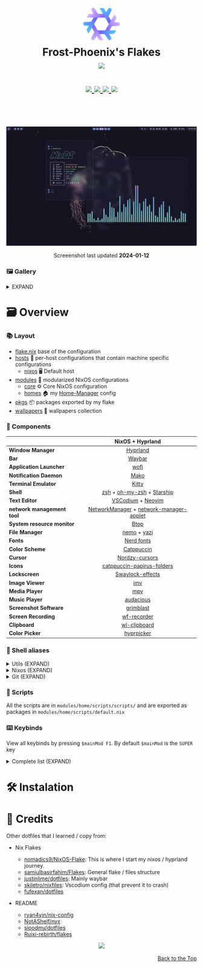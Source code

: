 <h1 align="center">
   <img src="./.github/assets/logo/nixos-logo.png  " width="100px" /> 
   <br>
      Frost-Phoenix's Flakes 
   <br>
      <img src="https://raw.githubusercontent.com/catppuccin/catppuccin/main/assets/palette/macchiato.png" width="600px" /> <br>
   <div align="center">

   <div align="center">
      <p></p>
      <div align="center">
         <a href="https://github.com/Frost-Phoenix/nixos-config/stargazers">
            <img src="https://img.shields.io/github/stars/Frost-Phoenix/nixos-config?color=F5BDE6&labelColor=303446&style=for-the-badge&logo=starship&logoColor=F5BDE6">
         </a>
         <a href="https://github.com/Frost-Phoenix/nixos-config/">
            <img src="https://img.shields.io/github/repo-size/Frost-Phoenix/nixos-config?color=C6A0F6&labelColor=303446&style=for-the-badge&logo=github&logoColor=C6A0F6">
         </a>
         <a = href="https://nixos.org">
            <img src="https://img.shields.io/badge/NixOS-unstable-blue.svg?style=for-the-badge&labelColor=303446&logo=NixOS&logoColor=white&color=91D7E3">
         </a>
         <a href="https://github.com/Frost-Phoenix/nixos-config/blob/main/LICENSE">
            <img src="https://img.shields.io/static/v1.svg?style=for-the-badge&label=License&message=MIT&colorA=313244&colorB=F5A97F&logo=unlicense&logoColor=F5A97F&"/>
         </a>
      </div>
      <br>
   </div>
</h1>

<br>
</div>

<p align="center">
   <img src="./.github/assets/screenshots/1.png" width="800px" /> <br>
</p>
<p align="center">
   Screeenshot last updated <b>2024-01-12</b>
</p>

### 🖼️ Gallery

<details>
<summary>
EXPAND
</summary>
<p align="center">
   <img src="./.github/assets/screenshots/3.png" width="800px" /> <br>
</p>
<p align="center">
   <img src="./.github/assets/screenshots/2.png" width="800px" /> <br>
</p>
</details>

# 🗃️ Overview

### 📚 Layout

-   [flake.nix](flake.nix) base of the configuration
-   [hosts](hosts) 🌳 per-host configurations that contain machine specific configurations
    - [nixos](hosts/nixos/) 🖥️ Default host
-   [modules](modules) 🍱 modularized NixOS configurations
    -   [core](modules/core/) ⚙️ Core NixOS configuration
    -   [homes](modules/home/) 🏠 my [Home-Manager](https://github.com/nix-community/home-manager) config
-   [pkgs](flake/pkgs) 📦 packages exported by my flake
-   [wallpapers](wallpapers/) 🌄 wallpapers collection

### 📓 Components
|                             | NixOS + Hyprland                                                                              |
| --------------------------- | :---------------------------------------------------------------------------------------------:
| **Window Manager**          | [Hyprland][Hyprland] |
| **Bar**                     | [Waybar][Waybar] |
| **Application Launcher**    | [wofi][wofi] |
| **Notification Daemon**     | [Mako][Mako] |
| **Terminal Emulator**       | [Kitty][Kitty] |
| **Shell**                   | [zsh][zsh] + [oh-my-zsh][oh-my-zsh] + [Starship][Starship] |
| **Text Editor**             | [VSCodium][VSCodium] + [Neovim][Neovim] |
| **network management tool** | [NetworkManager][NetworkManager] + [network-manager-applet][network-manager-applet] |
| **System resource monitor** | [Btop][Btop] |
| **File Manager**            | [nemo][nemo] + [yazi][yazi] |
| **Fonts**                   | [Nerd fonts][Nerd fonts] |
| **Color Scheme**            | [Catppuccin][Catppuccin] |
| **Cursor**                  | [Nordzy-cursors][Nordzy-cursors] |
| **Icons**                   | [catppuccin-papirus-folders][catppuccin-papirus-folders] |
| **Lockscreen**              | [Swaylock-effects][Swaylock-effects] |
| **Image Viewer**            | [imv][imv] |
| **Media Player**            | [mpv][mpv] |
| **Music Player**            | [audacious][audacious] |
| **Screenshot Software**     | [grimblast][grimblast] |
| **Screen Recording**        | [wf-recorder][wf-recorder] |
| **Clipboard**               | [wl-clipboard][wl-clipboard] |
| **Color Picker**            | [hyprpicker][hyprpicker] |


### 🔧 Shell aliases

<details>
<summary>
Utils (EXPAND)
</summary>

- ```c```     $\rightarrow$ ```clear```
- ```vim```   $\rightarrow$ ```nvim```
- ```cat```   $\rightarrow$ ```bat```
- ```nano```  $\rightarrow$ ```micro```
- ```icat```  $\rightarrow$ ```kitten icat```
- ```dsize``` $\rightarrow$ ```du -hs```
- ```findw``` $\rightarrow$ ```grep -rl```
- ```l```     $\rightarrow$ ```eza --icons  -a --group-directories-first -1```
- ```ll```    $\rightarrow$ ```eza --icons  -a --group-directories-first -1 --no-user --long```
- ```tree```  $\rightarrow$ ```eza --icons --tree --group-directories-first```
</details>

<details>
<summary>
Nixos (EXPAND)
</summary>

- ```cdnix```            $\rightarrow$ ```cd ~/nixos-config && codium ~/nixos-config```
- ```nix-shell```        $\rightarrow$ ```nix-shell --run zsh```
- ```nix-switch```       $\rightarrow$ ```sudo nixos-rebuild switch --flake ~/nixos-config#nixos```
- ```nix-switchu```      $\rightarrow$ ```sudo nixos-rebuild switch --upgrade --flake ~/nixos-config#nixos```
- ```nix-flake-update``` $\rightarrow$ ```sudo nix flake update ~/nixos-config#```
- ```nix-clean```        $\rightarrow$ ```sudo nix-collect-garbage && sudo nix-collect-garbage -d && sudo rm /nix/var/nix/gcroots/auto/* && nix-collect-garbage && nix-collect-garbage -d```
</details>

<details>
<summary>
Git (EXPAND)
</summary>

- ```ga```   $\rightarrow$ ```git add```
- ```gaa```  $\rightarrow$ ```git add --all```
- ```gs```   $\rightarrow$ ```git status```
- ```gb```   $\rightarrow$ ```git branch```
- ```gm```   $\rightarrow$ ```git merge```
- ```gpl```  $\rightarrow$ ```git pull```
- ```gplo``` $\rightarrow$ ```git pull origin```
- ```gps```  $\rightarrow$ ```git push```
- ```gpso``` $\rightarrow$ ```git push origin```
- ```gc```   $\rightarrow$ ```git commit```
- ```gcm```  $\rightarrow$ ```git commit -m```
- ```gch```  $\rightarrow$ ```git checkout```
- ```gchb``` $\rightarrow$ ```git checkout -b```
- ```gcoe``` $\rightarrow$ ```git config user.email```
- ```gcon``` $\rightarrow$ ```git config user.name```
- ```g```    $\rightarrow$ ```lazygit```
</details>

### 📝 Scripts

All the scripts are in ```modules/home/scripts/scripts/``` and are exported as packages in ```modules/home/scripts/default.nix```

### ⌨️ Keybinds

View all keybinds by pressing ```$mainMod F1```. By default ```$mainMod``` is the ```SUPER``` key

<details>
<summary>
Complete list (EXPAND)
</summary>
   
   <details>
   <summary>
   Keybindings 
   </summary>
   
   - ```bind = $mainMod, Return, exec, kitty```
   - ```bind = ALT, Return, exec, kitty --title float_kitty```
   - ```bind = $mainMod SHIFT, Return, exec, kitty --start-as=fullscreen -o 'font_size=16'```
   - ```bind = $mainMod, B, exec, firefox```
   - ```bind = $mainMod, Q, killactive,```
   - ```bind = $mainMod, F, fullscreen, 0```
   - ```bind = $mainMod SHIFT, F, fullscreen, 1```
   - ```bind = $mainMod, Space, togglefloating,```
   - ```bind = $mainMod, D, exec, pkill wofi || wofi --show drun```
   - ```bind = $mainMod, Escape, exec, swaylock```
   - ```bind = $mainMod SHIFT, Escape, exec, shutdown-script```
   - ```bind = $mainMod, P, pseudo,```
   - ```bind = $mainMod, J, togglesplit,```
   - ```bind = $mainMod, E, exec, nemo```
   - ```bind = $mainMod SHIFT, B, exec, pkill -SIGUSR1 .waybar-wrapped```
   - ```bind = $mainMod, C ,exec, hyprpicker -a```
   - ```bind = $mainMod, G,exec, $HOME/.local/bin/toggle_layout```
   - ```bind = $mainMod, W,exec, pkill wofi || wallpaper-picker```
   </details>

   <details>
   <summary>
   Screenshot 
   </summary>
   
   - ```bind = $mainMod, Print, exec, grimblast --notify --cursor save area ~/Pictures/$(date +'%Y-%m-%d-At-%Ih%Mm%Ss').png```
   - ```bind = ,Print, exec, grimblast --notify --cursor  copy area```
   </details>

   <details>
   <summary>
   Switch window focus 
   </summary>
   
   - ```bind = $mainMod, left, movefocus, l```
   - ```bind = $mainMod, right, movefocus, r```
   - ```bind = $mainMod, up, movefocus, u```
   - ```bind = $mainMod, down, movefocus, d```
   </details>

   <details>
   <summary>
   Switch workspace 
   </summary>
   
   - ```bind = $mainMod, 1, workspace, 1```
   - ```bind = $mainMod, 2, workspace, 2```
   - ```bind = $mainMod, 3, workspace, 3```
   - ```bind = $mainMod, 4, workspace, 4```
   - ```bind = $mainMod, 5, workspace, 5```
   - ```bind = $mainMod, 6, workspace, 6```
   - ```bind = $mainMod, 7, workspace, 7```
   - ```bind = $mainMod, 8, workspace, 8```
   - ```bind = $mainMod, 9, workspace, 9```
   - ```bind = $mainMod, 0, workspace, 10```
   </details>

   <details>
   <summary>
   Switch window to workspace 
   </summary>

   - ```bind = $mainMod SHIFT, 1, movetoworkspace, 1```
   - ```bind = $mainMod SHIFT, 2, movetoworkspace, 2```
   - ```bind = $mainMod SHIFT, 3, movetoworkspace, 3```
   - ```bind = $mainMod SHIFT, 4, movetoworkspace, 4```
   - ```bind = $mainMod SHIFT, 5, movetoworkspace, 5```
   - ```bind = $mainMod SHIFT, 6, movetoworkspace, 6```
   - ```bind = $mainMod SHIFT, 7, movetoworkspace, 7```
   - ```bind = $mainMod SHIFT, 8, movetoworkspace, 8```
   - ```bind = $mainMod SHIFT, 9, movetoworkspace, 9```
   - ```bind = $mainMod SHIFT, 0, movetoworkspace, 10```
   - ```bind = $mainMod CTRL, c, movetoworkspace, empty```
   </details>

   <details>
   <summary>
   Window control 
   </summary>
   
   - ```bind = $mainMod SHIFT, left, movewindow, l```
   - ```bind = $mainMod SHIFT, right, movewindow, r```
   - ```bind = $mainMod SHIFT, up, movewindow, u```
   - ```bind = $mainMod SHIFT, down, movewindow, d```
   - ```bind = $mainMod CTRL, left, resizeactive, -80 0```
   - ```bind = $mainMod CTRL, right, resizeactive, 80 0```
   - ```bind = $mainMod CTRL, up, resizeactive, 0 -80```
   - ```bind = $mainMod CTRL, down, resizeactive, 0 80```
   - ```bind = $mainMod ALT, left, moveactive,  -80 0```
   - ```bind = $mainMod ALT, right, moveactive, 80 0```
   - ```bind = $mainMod ALT, up, moveactive, 0 -80```
   - ```bind = $mainMod ALT, down, moveactive, 0 80```
   </details>

   <details>
   <summary>
   Media and volume controls 
   </summary>
      
   - ```bind = ,XF86AudioRaiseVolume,exec, pamixer -i 2```
   - ```bind = ,XF86AudioLowerVolume,exec, pamixer -d 2```
   - ```bind = ,XF86AudioMute,exec, pamixer -t```
   - ```bind = ,XF86AudioPlay,exec, playerctl play-pause```
   - ```bind = ,XF86AudioNext,exec, playerctl next```
   - ```bind = ,XF86AudioPrev,exec, playerctl previous```
   - ```bind = , XF86AudioStop, exec, playerctl stop```
   - ```bind = $mainMod, mouse_down, workspace, e-1```
   - ```bind = $mainMod, mouse_up, workspace, e+1```
   </details>

   <details>
   <summary>
   Mouse binding 
   </summary>

   - ```bindm = $mainMod, mouse:272, movewindow```
   - ```bindm = $mainMod, mouse:273, resizewindow```
   </details>

</details>

# 🛠️ Instalation 

# 👥 Credits

Other dotfiles that I learned / copy from:

- Nix Flakes
  - [nomadics9/NixOS-Flake](https://github.com/nomadics9/NixOS-Flake2): This is where I start my nixos / hyprland journey.
  - [samiulbasirfahim/Flakes](https://github.com/samiulbasirfahim/Flakes): General flake / files structure
  - [justinlime/dotfiles](https://github.com/justinlime/dotfiles): Mainly waybar
  - [skiletro/nixfiles](https://github.com/skiletro/nixfiles): Vscodium config (that prevent it to crash)
  - [fufexan/dotfiles](https://github.com/fufexan/dotfiles)

- README
  - [ryan4yin/nix-config](https://github.com/ryan4yin/nix-config)
  - [NotAShelf/nyx](https://github.com/NotAShelf/nyx)
  - [sioodmy/dotfiles](https://github.com/sioodmy/dotfiles)
  - [Ruixi-rebirth/flakes](https://github.com/Ruixi-rebirth/flakes)


<p align="center"><img src="https://raw.githubusercontent.com/catppuccin/catppuccin/main/assets/footers/gray0_ctp_on_line.svg?sanitize=true" /></p>

<!-- end of page, send back to the top -->

<div align="right">
  <a href="#readme">Back to the Top</a>
</div>

<!-- Links -->
[Hyprland]: https://github.com/hyprwm/Hyprland
[Kitty]: https://github.com/kovidgoyal/kitty
[Starship]: https://github.com/starship/starship
[Waybar]: https://github.com/Alexays/Waybar
[wofi]: https://hg.sr.ht/~scoopta/wofi
[Btop]: https://github.com/aristocratos/btop
[nemo]: https://github.com/linuxmint/nemo
[yazi]: https://github.com/sxyazi/yazi
[zsh]: https://ohmyz.sh/
[oh-my-zsh]: https://ohmyz.sh/
[Swaylock-effects]: https://github.com/mortie/swaylock-effects
[audacious]: https://audacious-media-player.org/
[mpv]: https://github.com/mpv-player/mpv
[VSCodium]:https://vscodium.com/
[Neovim]: https://github.com/neovim/neovim
[grimblast]: https://github.com/hyprwm/contrib
[imv]: https://sr.ht/~exec64/imv/
[Mako]: https://github.com/emersion/mako
[Nerd fonts]: https://github.com/ryanoasis/nerd-fonts
[NetworkManager]: https://wiki.gnome.org/Projects/NetworkManager
[network-manager-applet]: https://gitlab.gnome.org/GNOME/network-manager-applet/
[wl-clipboard]: https://github.com/bugaevc/wl-clipboard
[wf-recorder]: https://github.com/ammen99/wf-recorder
[hyprpicker]: https://github.com/hyprwm/hyprpicker
[Catppuccin]: https://github.com/catppuccin/catppuccin
[catppuccin-papirus-folders]: https://github.com/catppuccin/papirus-folders
[Nordzy-cursors]: https://github.com/alvatip/Nordzy-cursors